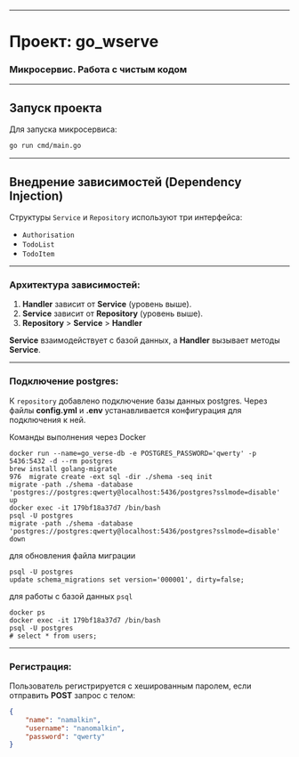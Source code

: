 
---

# Проект: go_wserve

### Микросервис. Работа с чистым кодом

---

## Запуск проекта

Для запуска микросервиса:

```bash
go run cmd/main.go
```

---

## Внедрение зависимостей (Dependency Injection)

Структуры `Service` и `Repository` используют три интерфейса:

- `Authorisation`
- `TodoList`
- `TodoItem`

---

### Архитектура зависимостей:

1. **Handler** зависит от **Service** (уровень выше).
2. **Service** зависит от **Repository** (уровень выше).
3. **Repository** > **Service** > **Handler**

**Service** взаимодействует с базой данных, а **Handler** вызывает методы **Service**.

---

### Подключение postgres:

К `repository` добавлено подключение базы данных postgres. Через файлы **config.yml** и **.env** устанавливается конфигурация для подключения к ней.

Команды выполнения через Docker
```shell
docker run --name=go_verse-db -e POSTGRES_PASSWORD='qwerty' -p 5436:5432 -d --rm postgres
brew install golang-migrate
976  migrate create -ext sql -dir ./shema -seq init
migrate -path ./shema -database 'postgres://postgres:qwerty@localhost:5436/postgres?sslmode=disable' up
docker exec -it 179bf18a37d7 /bin/bash
psql -U postgres
migrate -path ./shema -database 'postgres://postgres:qwerty@localhost:5436/postgres?sslmode=disable' down
```
для обновления файла миграции
```shell
psql -U postgres
update schema_migrations set version='000001', dirty=false;
```
для работы с базой данных `psql`
```shell
docker ps
docker exec -it 179bf18a37d7 /bin/bash
psql -U postgres
# select * from users;
```
---

### Регистрация:

Пользователь регистрируется с хешированным паролем, если отправить **POST** запрос с телом:
```json
{
    "name": "namalkin",
    "username": "nanomalkin",
    "password": "qwerty"
}
```